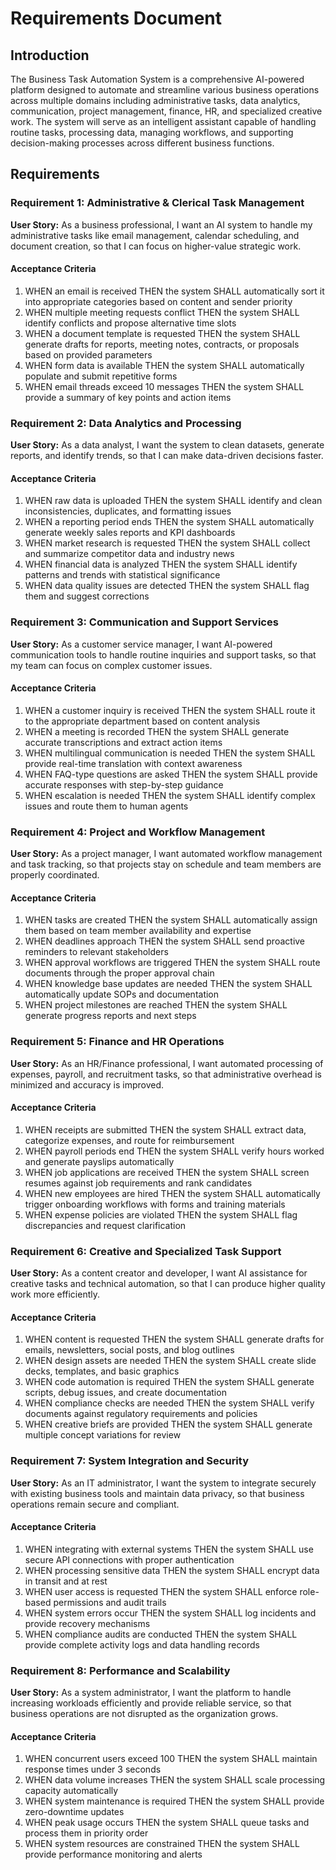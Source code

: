 # Requirements Document

## Introduction

The Business Task Automation System is a comprehensive AI-powered platform designed to automate and streamline various business operations across multiple domains including administrative tasks, data analytics, communication, project management, finance, HR, and specialized creative work. The system will serve as an intelligent assistant capable of handling routine tasks, processing data, managing workflows, and supporting decision-making processes across different business functions.

## Requirements

### Requirement 1: Administrative & Clerical Task Management

**User Story:** As a business professional, I want an AI system to handle my administrative tasks like email management, calendar scheduling, and document creation, so that I can focus on higher-value strategic work.

#### Acceptance Criteria

1. WHEN an email is received THEN the system SHALL automatically sort it into appropriate categories based on content and sender priority
2. WHEN multiple meeting requests conflict THEN the system SHALL identify conflicts and propose alternative time slots
3. WHEN a document template is requested THEN the system SHALL generate drafts for reports, meeting notes, contracts, or proposals based on provided parameters
4. WHEN form data is available THEN the system SHALL automatically populate and submit repetitive forms
5. WHEN email threads exceed 10 messages THEN the system SHALL provide a summary of key points and action items

### Requirement 2: Data Analytics and Processing

**User Story:** As a data analyst, I want the system to clean datasets, generate reports, and identify trends, so that I can make data-driven decisions faster.

#### Acceptance Criteria

1. WHEN raw data is uploaded THEN the system SHALL identify and clean inconsistencies, duplicates, and formatting issues
2. WHEN a reporting period ends THEN the system SHALL automatically generate weekly sales reports and KPI dashboards
3. WHEN market research is requested THEN the system SHALL collect and summarize competitor data and industry news
4. WHEN financial data is analyzed THEN the system SHALL identify patterns and trends with statistical significance
5. WHEN data quality issues are detected THEN the system SHALL flag them and suggest corrections

### Requirement 3: Communication and Support Services

**User Story:** As a customer service manager, I want AI-powered communication tools to handle routine inquiries and support tasks, so that my team can focus on complex customer issues.

#### Acceptance Criteria

1. WHEN a customer inquiry is received THEN the system SHALL route it to the appropriate department based on content analysis
2. WHEN a meeting is recorded THEN the system SHALL generate accurate transcriptions and extract action items
3. WHEN multilingual communication is needed THEN the system SHALL provide real-time translation with context awareness
4. WHEN FAQ-type questions are asked THEN the system SHALL provide accurate responses with step-by-step guidance
5. WHEN escalation is needed THEN the system SHALL identify complex issues and route them to human agents

### Requirement 4: Project and Workflow Management

**User Story:** As a project manager, I want automated workflow management and task tracking, so that projects stay on schedule and team members are properly coordinated.

#### Acceptance Criteria

1. WHEN tasks are created THEN the system SHALL automatically assign them based on team member availability and expertise
2. WHEN deadlines approach THEN the system SHALL send proactive reminders to relevant stakeholders
3. WHEN approval workflows are triggered THEN the system SHALL route documents through the proper approval chain
4. WHEN knowledge base updates are needed THEN the system SHALL automatically update SOPs and documentation
5. WHEN project milestones are reached THEN the system SHALL generate progress reports and next steps

### Requirement 5: Finance and HR Operations

**User Story:** As an HR/Finance professional, I want automated processing of expenses, payroll, and recruitment tasks, so that administrative overhead is minimized and accuracy is improved.

#### Acceptance Criteria

1. WHEN receipts are submitted THEN the system SHALL extract data, categorize expenses, and route for reimbursement
2. WHEN payroll periods end THEN the system SHALL verify hours worked and generate payslips automatically
3. WHEN job applications are received THEN the system SHALL screen resumes against job requirements and rank candidates
4. WHEN new employees are hired THEN the system SHALL automatically trigger onboarding workflows with forms and training materials
5. WHEN expense policies are violated THEN the system SHALL flag discrepancies and request clarification

### Requirement 6: Creative and Specialized Task Support

**User Story:** As a content creator and developer, I want AI assistance for creative tasks and technical automation, so that I can produce higher quality work more efficiently.

#### Acceptance Criteria

1. WHEN content is requested THEN the system SHALL generate drafts for emails, newsletters, social posts, and blog outlines
2. WHEN design assets are needed THEN the system SHALL create slide decks, templates, and basic graphics
3. WHEN code automation is required THEN the system SHALL generate scripts, debug issues, and create documentation
4. WHEN compliance checks are needed THEN the system SHALL verify documents against regulatory requirements and policies
5. WHEN creative briefs are provided THEN the system SHALL generate multiple concept variations for review

### Requirement 7: System Integration and Security

**User Story:** As an IT administrator, I want the system to integrate securely with existing business tools and maintain data privacy, so that business operations remain secure and compliant.

#### Acceptance Criteria

1. WHEN integrating with external systems THEN the system SHALL use secure API connections with proper authentication
2. WHEN processing sensitive data THEN the system SHALL encrypt data in transit and at rest
3. WHEN user access is requested THEN the system SHALL enforce role-based permissions and audit trails
4. WHEN system errors occur THEN the system SHALL log incidents and provide recovery mechanisms
5. WHEN compliance audits are conducted THEN the system SHALL provide complete activity logs and data handling records

### Requirement 8: Performance and Scalability

**User Story:** As a system administrator, I want the platform to handle increasing workloads efficiently and provide reliable service, so that business operations are not disrupted as the organization grows.

#### Acceptance Criteria

1. WHEN concurrent users exceed 100 THEN the system SHALL maintain response times under 3 seconds
2. WHEN data volume increases THEN the system SHALL scale processing capacity automatically
3. WHEN system maintenance is required THEN the system SHALL provide zero-downtime updates
4. WHEN peak usage occurs THEN the system SHALL queue tasks and process them in priority order
5. WHEN system resources are constrained THEN the system SHALL provide performance monitoring and alerts
